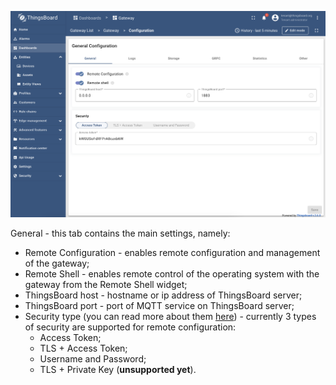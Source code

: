 ![](/images/gateway/dashboard/gateway-dashboard-general-conf.png)

General - this tab contains the main settings, namely:
- Remote Configuration - enables remote configuration and management of the gateway;
- Remote Shell - enables remote control of the operating system with the gateway from the Remote Shell widget;
- ThingsBoard host - hostname or ip address of ThingsBoard server;
- ThingsBoard port - port of MQTT service on ThingsBoard server;
- Security type (you can read more about them [here](/docs/iot-gateway/configuration/#subsection-security)) - currently 3 types of security are supported for remote configuration:
  - Access Token;
  - TLS + Access Token;
  - Username and Password;
  - TLS + Private Key (**unsupported yet**).
